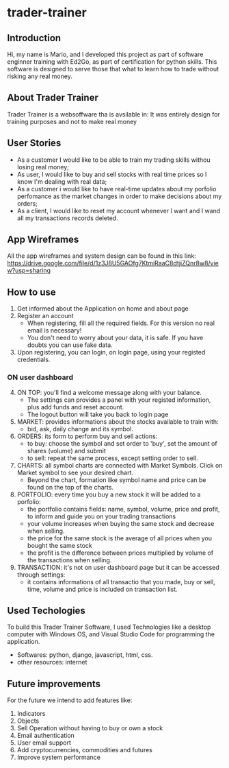 # trader-trainer

## Introduction
Hi, my name is Mario, and I developed this project as part of software enginner training with Ed2Go, as part of certification for python skills.
This software is designed to serve those that what to learn how to trade without risking any real money.

## About Trader Trainer
Trader Trainer is a websoffware tha is avsilable in:
It was entirely design for training purposes and not to make real money


## User Stories
- As a customer I would like to be able to train my trading skills withou losing real money;
- As user, I would like to buy and sell stocks with real time prices so I know I'm dealing with real data;
- As a customer i would like to have real-time updates about my porfolio perfomance as the market changes in order to make decisions about my orders;
- As a client, I would like to reset my account whenever I want and I wand all my transactions records deleted.

## App Wireframes
All the app wireframes and system design can be found in this link: https://drive.google.com/file/d/1z3J8U5GAOfg7KtmiRaaC8dtjiZQnr8w8/view?usp=sharing


## How to use
1. Get informed about the Application on home and about page
2. Register an account
    - When registering, fill all the required fields. For this version no real email is necessary!
    - You don't need to worry about your data, it is safe. If you have doubts you can use fake data.
3. Upon registering, you can login, on login page, using your registed credentials.

### ON user dashboard
4. ON TOP: you'll find a welcome message along with your balance.
    - The settings can provides a panel with your registed information, plus add funds and reset account.
    - The logout button will take you back to login page
5. MARKET: provides informations about the stocks available to train with:
    - bid, ask, daily change and its symbol.
6. ORDERS: its form to perform buy and sell actions:
    - to buy: choose the symbol and set order to 'buy', set the amount of shares (volume) and submit
    - to sell: repeat the same process, except setting order to sell.
7. CHARTS: all symbol charts are connected with Market Symbols. Click on Market symbol to see your desired chart.
    - Beyond the chart, formation like symbol name and price can be found on the top of the charts.
8. PORTFOLIO: every time you buy a new stock it will be added to a porfolio:
    - the portfolio contains fields: name, symbol, volume, price and profit, to inform and guide you on your trading transactions
    - your volume increases when buying the same stock and decrease when selling.
    - the price for the same stock is the average of all prices when you bought the same stock
    - the profit is the difference between prices multiplied by volume of the transactions when selling.
9. TRANSACTION: it's not on user dashboard page but it can be accessed through settings:
    - it contains informations of all transactio that you made, buy or sell, time, volume and price is included on transaction list.

## Used Techologies
To build this Trader Trainer Software, I used Technologies like a desktop computer with Windows OS, and Visual Studio Code for programming the application.
- Softwares: python, django, javascript, html, css.
- other resources: internet

## Future improvements
For the future we intend to add features like: 
1. Indicators
2. Objects
3. Sell Operation without having to buy or own a stock
4. Email authentication
5. User email support
6. Add cryptocurrencies, commodities and futures
7. Improve system performance
